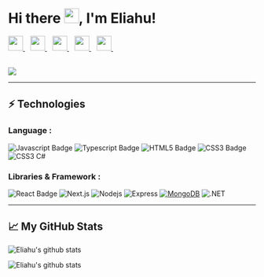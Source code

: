 # Hi there <img src="https://raw.githubusercontent.com/MartinHeinz/MartinHeinz/master/wave.gif" width="30px">, I'm Eliahu!

<a href="https://twitter.com/intent/follow?screen_name=eligarlo" target="_blank">
  <img width="30px" src="https://www.vectorlogo.zone/logos/twitter/twitter-official.svg" />
</a>&ensp;
<a href="https://www.linkedin.com/in/eliahu-garcia-lozano/" target="_blank">
  <img width="30px" src="https://www.vectorlogo.zone/logos/linkedin/linkedin-icon.svg" />
</a>&ensp;
<a href="https://blog.eligarlo.dev/" target="_blank">
  <img width="30px" src="https://i.ibb.co/Jx9Y67h/brand-icon.png"  />
</a>&ensp;
<a href="https://dev.to/eligarlo" target="_blank">
  <img width="30px" src="https://www.vectorlogo.zone/logos/devto/devto-icon.svg"  />
</a>&ensp;
<a href="https://eligarlo.dev/" target="_blank">
  <img width="30px" src="https://img.icons8.com/fluency/100/000000/domain.png"/>
</a>&ensp;

<br/>
<br/>

![](https://komarev.com/ghpvc/?username=eligarlo)

---

## ⚡ Technologies

### Language :
![Javascript Badge](https://img.shields.io/badge/-Javascript-F0DB4F?style=for-the-badge&labelColor=black&logo=javascript&logoColor=F0DB4F)
![Typescript Badge](https://img.shields.io/badge/-Typescript-007acc?style=for-the-badge&labelColor=black&logo=typescript&logoColor=007acc)
![HTML5 Badge](https://img.shields.io/badge/-HTML5-E34F26?style=for-the-badge&labelColor=black&logo=html5&logoColor=E34F26)
![CSS3 Badge](https://img.shields.io/badge/-CSS3-1572B6?style=for-the-badge&labelColor=black&logo=css3&logoColor=1572B6)
![CSS3 C#](https://img.shields.io/badge/-C%23-189f20?style=for-the-badge&labelColor=black&logo=c-sharp&logoColor=189f20)

### Libraries & Framework :

![React Badge](https://img.shields.io/badge/-React-61DBFB?style=for-the-badge&labelColor=black&logo=react&logoColor=61DBFB)
![Next.js](https://img.shields.io/badge/-Nextjs-black?style=flat-square&logo=nextdotjs)
![Nodejs](https://img.shields.io/badge/-Nodejs-black?style=flat-square&logo=Node.js)
![Express](https://img.shields.io/badge/-Express-black?style=flat-square&logo=express)
<a href="#"><img alt="MongoDB" src ="https://img.shields.io/badge/MongoDB-%234ea94b.svg?logo=mongodb&logoColor=white"></a>
![.NET](https://img.shields.io/badge/-.NET-5027d5?style=flat-square&logo=dotnet)

---

## 📈 My GitHub Stats

![Eliahu's github stats](https://github-readme-stats.vercel.app/api?username=eligarlo&show_icons=true&theme=tokyonight)

![Eliahu's github stats](https://github-readme-stats.vercel.app/api/top-langs/?username=eligarlo&hide=php,html&show_icons=true&theme=tokyonight)

<!--
**eligarlo/eligarlo** is a ✨ _special_ ✨ repository because its `README.md` (this file) appears on your GitHub profile.

Here are some ideas to get you started:

- 🔭 I’m currently working on ...
- 🌱 I’m currently learning ...
- 👯 I’m looking to collaborate on ...
- 🤔 I’m looking for help with ...
- 💬 Ask me about ...
- 📫 How to reach me: ...
- 😄 Pronouns: ...
- ⚡ Fun fact: ...
-->
